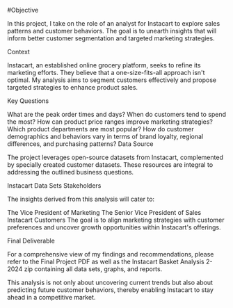 #Objective

In this project, I take on the role of an analyst for Instacart to explore sales patterns and customer behaviors. The goal is to unearth insights that will inform better customer segmentation and targeted marketing strategies.

Context

Instacart, an established online grocery platform, seeks to refine its marketing efforts. They believe that a one-size-fits-all approach isn't optimal. My analysis aims to segment customers effectively and propose targeted strategies to enhance product sales.

Key Questions

What are the peak order times and days?
When do customers tend to spend the most?
How can product price ranges improve marketing strategies?
Which product departments are most popular?
How do customer demographics and behaviors vary in terms of brand loyalty, regional differences, and purchasing patterns?
Data Source

The project leverages open-source datasets from Instacart, complemented by specially created customer datasets. These resources are integral to addressing the outlined business questions.

Instacart Data Sets
Stakeholders

The insights derived from this analysis will cater to:

The Vice President of Marketing
The Senior Vice President of Sales
Instacart Customers
The goal is to align marketing strategies with customer preferences and uncover growth opportunities within Instacart's offerings.

Final Deliverable

For a comprehensive view of my findings and recommendations, please refer to the Final Project PDF as well as the Instacart Basket Analysis 2-2024 zip containing all data sets, graphs, and reports.

This analysis is not only about uncovering current trends but also about predicting future customer behaviors, thereby enabling Instacart to stay ahead in a competitive market.
